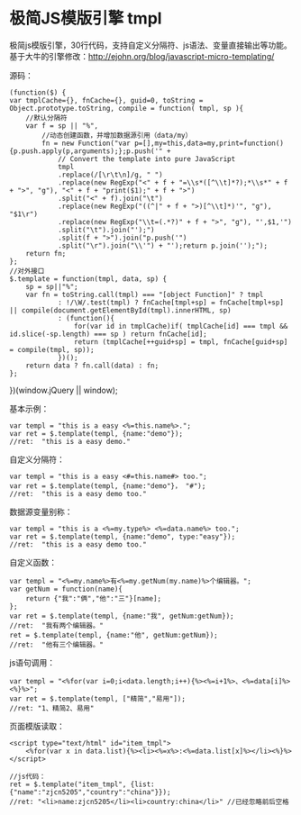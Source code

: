极简JS模版引擎 tmpl
==================

极简js模版引擎，30行代码，支持自定义分隔符、js语法、变量直接输出等功能。
基于大牛的引擎修改：http://ejohn.org/blog/javascript-micro-templating/

源码：

	(function($) {
    var tmplCache={}, fnCache={}, guid=0, toString = Object.prototype.toString, compile = function( tmpl, sp ){
        //默认分隔符
        var f = sp || "%",
            //动态创建函数，并增加数据源引用（data/my）
            fn = new Function("var p=[],my=this,data=my,print=function(){p.push.apply(p,arguments);};p.push('" +
                // Convert the template into pure JavaScript
                tmpl
                .replace(/[\r\t\n]/g, " ")
                .replace(new RegExp("<" + f + "=\\s*([^\\t]*?);*\\s*" + f + ">", "g"), "<" + f + "print($1);" + f + ">")
                .split("<" + f).join("\t")
                .replace(new RegExp("((^|" + f + ">)[^\\t]*)'", "g"), "$1\r")
                .replace(new RegExp("\\t=(.*?)" + f + ">", "g"), "',$1,'")
                .split("\t").join("');")
                .split(f + ">").join("p.push('")
                .split("\r").join("\\'") + "');return p.join('');");
        return fn;
    };
    //对外接口
    $.template = function(tmpl, data, sp) {
        sp = sp||"%";
        var fn = toString.call(tmpl) === "[object Function]" ? tmpl
                : !/\W/.test(tmpl) ? fnCache[tmpl+sp] = fnCache[tmpl+sp] || compile(document.getElementById(tmpl).innerHTML, sp)
                : (function(){
                    for(var id in tmplCache)if( tmplCache[id] === tmpl && id.slice(-sp.length) === sp ) return fnCache[id];
                    return (tmplCache[++guid+sp] = tmpl, fnCache[guid+sp] = compile(tmpl, sp));
                })();
        return data ? fn.call(data) : fn;
    };
})(window.jQuery || window);

基本示例：

	var templ = "this is a easy <%=this.name%>.";
	var ret = $.template(templ, {name:"demo"});
	//ret:  "this is a easy demo."

自定义分隔符：
	
	var templ = "this is a easy <#=this.name#> too.";
	var ret = $.template(templ, {name:"demo"}， "#");
	//ret:  "this is a easy demo too."

数据源变量别称：
	
	var templ = "this is a <%=my.type%> <%=data.name%> too.";
	var ret = $.template(templ, {name:"demo", type:"easy"});
	//ret:  "this is a easy demo too."

自定义函数：

	var templ = "<%=my.name%>有<%=my.getNum(my.name)%>个编辑器。";
	var getNum = function(name){
		return {"我":"俩","他":"三"}[name];
	};
	var ret = $.template(templ, {name:"我", getNum:getNum});
	//ret:  "我有两个编辑器。"
	ret = $.template(templ, {name:"他", getNum:getNum});
	//ret:  "他有三个编辑器。"

js语句调用：

	var templ = "<%for(var i=0;i<data.length;i++){%><%=i+1%>、<%=data[i]%><%}%>";
	var ret = $.template(templ, ["精简","易用"]);
	//ret: "1、精简2、易用"

页面模版读取：

	<script type="text/html" id="item_tmpl">
		<%for(var x in data.list){%><li><%=x%>:<%=data.list[x]%></li><%}%>
	</script>

	//js代码：
	ret = $.template("item_tmpl", {list:{"name":"zjcn5205","country":"china"}});
	//ret: "<li>name:zjcn5205</li><li>country:china</li>" //已经忽略前后空格